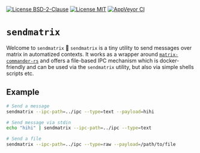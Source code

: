 [![License BSD-2-Clause](https://img.shields.io/badge/License-BSD--2--Clause-blue.svg)](https://opensource.org/licenses/BSD-2-Clause)
[![License MIT](https://img.shields.io/badge/License-MIT-blue.svg)](https://opensource.org/licenses/MIT)
[![AppVeyor CI](https://ci.appveyor.com/api/projects/status/github/KizzyCode/sendmatrix-rust?svg=true)](https://ci.appveyor.com/project/KizzyCode/sendmatrix-rust)


# `sendmatrix`
Welcome to `sendmatrix` 🎉
`sendmatrix` is a tiny utility to send messages over matrix in automatized contexts. It works as a wrapper around
[`matrix-commander-rs`](https://crates.io/crates/matrix-commander) and offers a file-based IPC mechanism which is
docker-friendly and can be used via the `sendmatrix` utility, but also via simple shells scripts etc.


## Example
```sh
# Send a message
sendmatrix --ipc-path=../ipc --type=text --payload=hihi

# Send message via stdin
echo "hihi" | sendmatrix --ipc-path=../ipc --type=text

# Send a file
sendmatrix --ipc-path=../ipc --type=raw --payload=/path/to/file
```
